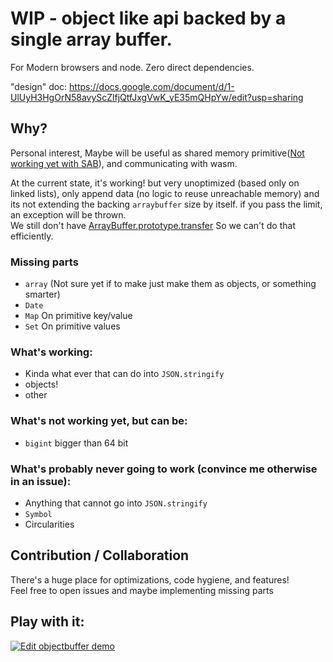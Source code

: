 # WIP - object like api backed by a single array buffer.
For Modern browsers and node. Zero direct dependencies.

"design" doc:
https://docs.google.com/document/d/1-UlUyH3HgOrN58avyScZlfjQtfJxgVwK_yE35mQHpYw/edit?usp=sharing

## Why?
Personal interest, Maybe will be useful as shared memory primitive([Not working yet with SAB](https://github.com/whatwg/encoding/issues/172)), and communicating with wasm.

At the current state, it's working! but very unoptimized (based only on linked lists), only append data (no logic to reuse unreachable memory)
and its not extending the backing `arraybuffer` size by itself.
if you pass the limit, an exception will be thrown.  
We still don't have [ArrayBuffer.prototype.transfer](https://developer.mozilla.org/en-US/docs/Web/JavaScript/Reference/Global_Objects/ArrayBuffer/transfer) So we can't do that efficiently.  

### Missing parts
 * `array` (Not sure yet if to make just make them as objects, or something smarter)
 * `Date`
 * `Map` On primitive key/value
 * `Set` On primitive values

### What's working:
  * Kinda what ever that can do into `JSON.stringify`
  * objects!
  * other

### What's not working yet, but can be:
 * `bigint` bigger than 64 bit

### What's probably never going to work (convince me otherwise in an issue):
  * Anything that cannot go into `JSON.stringify`
  * `Symbol`
  * Circularities


## Contribution / Collaboration
There's a huge place for optimizations, code hygiene, and features!  
Feel free to open issues and maybe implementing missing parts


## Play with it:
[![Edit objectbuffer demo](https://codesandbox.io/static/img/play-codesandbox.svg)](https://codesandbox.io/s/objectbuffer-demo-uyov5?fontsize=14&module=%2Fsrc%2Findex.test.ts)
